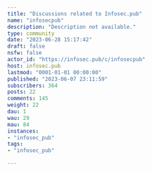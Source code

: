 ```yaml
---
title: "Discussions related to Infosec.pub" 
name: "infosecpub"
description: "Description not available."
type: community
date: "2023-06-28 15:17:42"
draft: false
nsfw: false
actor_id: "https://infosec.pub/c/infosecpub"
host: infosec.pub
lastmod: "0001-01-01 00:00:00"
published: "2023-06-07 23:11:59"
subscribers: 364
posts: 22
comments: 145
weight: 22
dau: 1
wau: 29
mau: 84
instances:
- "infosec_pub"
tags: 
- "infosec_pub"

---
```

